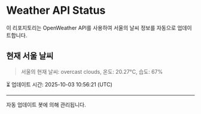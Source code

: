 
# Weather API Status

이 리포지토리는 OpenWeather API를 사용하여 서울의 날씨 정보를 자동으로 업데이트합니다.

## 현재 서울 날씨
> 서울의 현재 날씨: overcast clouds, 온도: 20.27°C, 습도: 67%

⏳ 업데이트 시간: 2025-10-03 10:56:21 (UTC)

---
자동 업데이트 봇에 의해 관리됩니다.
